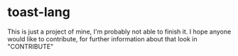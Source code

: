 # toast-lang
This is just a project of mine, I'm probably not able to finish it. I hope anyone would like to contribute, for further information about that look in "CONTRIBUTE"
